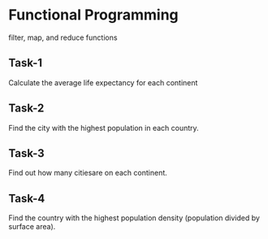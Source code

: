# Functional Programming
filter, map, and reduce functions

## Task-1
Calculate the average life expectancy for each continent

## Task-2
Find the city with the highest population in each country.

## Task-3
Find out how many citiesare on each continent.

## Task-4
Find the country with the highest population density (population divided by surface area).
